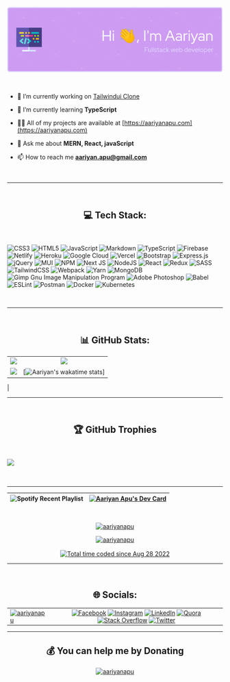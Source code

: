 
<div align="center"> <img align="center" src="./github-header-image.png" alt="header"/> </div>


<!-- <h3 align="center">Web Developer || Programmer || Freelancer</h3> -->

<!--  Profile Information  -->
</br>
</br>

- 🔭 I’m currently working on [Tailwindui Clone](https://github.com/AariyanApu/tailwindui-clone.git)

- 🌱 I’m currently learning **TypeScript**

- 👨‍💻 All of my projects are available at [https://aariyanapu.com](https://aariyanapu.com)

- 💬 Ask me about **MERN, React, javaScript**

- 📫 How to reach me **aariyan.apu@gmail.com**

</br> 

---
</br>
<h2 align="center"> 💻 Tech Stack: </h2>
</br>
 
![CSS3](https://img.shields.io/badge/css3-%231572B6.svg?style=flat&logo=css3&logoColor=white) ![HTML5](https://img.shields.io/badge/html5-%23E34F26.svg?style=flat&logo=html5&logoColor=white) ![JavaScript](https://img.shields.io/badge/javascript-%23323330.svg?style=flat&logo=javascript&logoColor=%23F7DF1E) ![Markdown](https://img.shields.io/badge/markdown-%23000000.svg?style=flat&logo=markdown&logoColor=white) ![TypeScript](https://img.shields.io/badge/typescript-%23007ACC.svg?style=flat&logo=typescript&logoColor=white) ![Firebase](https://img.shields.io/badge/firebase-%23039BE5.svg?style=flat&logo=firebase) ![Netlify](https://img.shields.io/badge/netlify-%23000000.svg?style=flat&logo=netlify&logoColor=#00C7B7) ![Heroku](https://img.shields.io/badge/heroku-%23430098.svg?style=flat&logo=heroku&logoColor=white) ![Google Cloud](https://img.shields.io/badge/Google%20Cloud-%234285F4.svg?style=flat&logo=google-cloud&logoColor=white) ![Vercel](https://img.shields.io/badge/vercel-%23000000.svg?style=flat&logo=vercel&logoColor=white) ![Bootstrap](https://img.shields.io/badge/bootstrap-%23563D7C.svg?style=flat&logo=bootstrap&logoColor=white) ![Express.js](https://img.shields.io/badge/express.js-%23404d59.svg?style=flat&logo=express&logoColor=%2361DAFB) ![jQuery](https://img.shields.io/badge/jquery-%230769AD.svg?style=flat&logo=jquery&logoColor=white) ![MUI](https://img.shields.io/badge/MUI-%230081CB.svg?style=flat&logo=material-ui&logoColor=white) ![NPM](https://img.shields.io/badge/NPM-%23000000.svg?style=flat&logo=npm&logoColor=white) ![Next JS](https://img.shields.io/badge/Next-black?style=flat&logo=next.js&logoColor=white) ![NodeJS](https://img.shields.io/badge/node.js-6DA55F?style=flat&logo=node.js&logoColor=white) ![React](https://img.shields.io/badge/react-%2320232a.svg?style=flat&logo=react&logoColor=%2361DAFB) ![Redux](https://img.shields.io/badge/redux-%23593d88.svg?style=flat&logo=redux&logoColor=white) ![SASS](https://img.shields.io/badge/SASS-hotpink.svg?style=flat&logo=SASS&logoColor=white) ![TailwindCSS](https://img.shields.io/badge/tailwindcss-%2338B2AC.svg?style=flat&logo=tailwind-css&logoColor=white) ![Webpack](https://img.shields.io/badge/webpack-%238DD6F9.svg?style=flat&logo=webpack&logoColor=black) ![Yarn](https://img.shields.io/badge/yarn-%232C8EBB.svg?style=flat&logo=yarn&logoColor=white) ![MongoDB](https://img.shields.io/badge/MongoDB-%234ea94b.svg?style=flat&logo=mongodb&logoColor=white) ![Gimp Gnu Image Manipulation Program](https://img.shields.io/badge/Gimp-657D8B?style=flat&logo=gimp&logoColor=FFFFFF) ![Adobe Photoshop](https://img.shields.io/badge/adobephotoshop-%2331A8FF.svg?style=flat&logo=adobephotoshop&logoColor=white) ![Babel](https://img.shields.io/badge/Babel-F9DC3e?style=flat&logo=babel&logoColor=black) ![ESLint](https://img.shields.io/badge/ESLint-4B3263?style=flat&logo=eslint&logoColor=white) ![Postman](https://img.shields.io/badge/Postman-FF6C37?style=flat&logo=postman&logoColor=white) ![Docker](https://img.shields.io/badge/docker-%230db7ed.svg?style=flat&logo=docker&logoColor=white) ![Kubernetes](https://img.shields.io/badge/kubernetes-%23326ce5.svg?style=flat&logo=kubernetes&logoColor=white)

</br>

---

</br>
<h2 align="center"> 📊 GitHub Stats: </h2>

|    |            |
|----------|:-------------:|
| ![](https://github-readme-stats.vercel.app/api?username=aariyanapu&theme=material-palenight&hide_border=false&include_all_commits=true&count_private=true) |  ![](https://github-readme-streak-stats.herokuapp.com/?user=aariyanapu&theme=material-palenight&hide_border=false) |
| ![](https://github-readme-stats.vercel.app/api/top-langs/?username=aariyanapu&theme=material-palenight&hide_border=false&include_all_commits=true&count_private=true&layout=compact) | [![Aariyan's wakatime stats](https://github-readme-stats.vercel.app/api/wakatime?username=aariyanapu&show_icons=true&theme=material-palenight&hide_border=false)]
 |

---
</br>
<h2 align="center"> 🏆 GitHub Trophies </h2>
</br>
 
![](https://github-profile-trophy.vercel.app/?username=aariyanapu&theme=dracula&no-frame=false&no-bg=true&margin-w=4)

</br>


---

<!-- [![spotify-github-profile](https://spotify-github-profile.vercel.app/api/view?uid=31tn6riohy27abhahkklkxmaigbu&cover_image=true&theme=novatorem&show_offline=false&bar_color=53b14f&bar_color_cover=true)](https://spotify-github-profile.vercel.app/api/view?uid=31tn6riohy27abhahkklkxmaigbu&redirect=true) -->


| ![Spotify Recent Playlist](https://spotify-recently-played-readme.vercel.app/api?user=31tn6riohy27abhahkklkxmaigbu) |  <a href="https://app.daily.dev/aariyanapu"><img src="https://api.daily.dev/devcards/9765e7151f4a4163a3aa26a1c1b5c469.png?r=1nz" width="240" alt="Aariyan Apu's Dev Card"/></a> | 
|----------|:-------------:|



<div>
</br>

<p align="center"> <a href="https://visitcount.itsvg.in" target="blank"><img src="https://visitcount.itsvg.in/api?id=aariyanapu&icon=0&color=1" alt="aariyanapu" /></a> </p>


<p align="center"> <a href="https://twitter.com/aariyanapu" target="blank"><img src="https://img.shields.io/twitter/follow/aariyanapu?logo=twitter&style=for-the-badge" alt="aariyanapu" /></a> </p>


<p align="center"> <a align="center" href="https://wakatime.com/@06e2a330-5ed7-4bd7-a10d-a94296f5fc61"> <img align="center" src="https://wakatime.com/badge/user/06e2a330-5ed7-4bd7-a10d-a94296f5fc61.svg" alt="Total time coded since Aug 28 2022" /></a> </p>

</div>

---

</br>
<h2 align="center"> 🌐 Socials: </h2>

| | |
|----------|:-------------:|
| <a href="https://twitter.com/aariyanapu" target="blank"><img src="https://img.shields.io/twitter/follow/aariyanapu?logo=twitter&style=for-the-badge" alt="aariyanapu" /></a>  |[![Facebook](https://img.shields.io/badge/Facebook-%231877F2.svg?logo=Facebook&logoColor=white)](https://facebook.com/aariyan.apu) [![Instagram](https://img.shields.io/badge/Instagram-%23E4405F.svg?logo=Instagram&logoColor=white)](https://instagram.com/aariyan.apu) [![LinkedIn](https://img.shields.io/badge/LinkedIn-%230077B5.svg?logo=linkedin&logoColor=white)](https://linkedin.com/in/aariyanapu) [![Quora](https://img.shields.io/badge/Quora-%23B92B27.svg?logo=Quora&logoColor=white)](https://quora.com/profile/Aariyan-Apu) [![Stack Overflow](https://img.shields.io/badge/-Stackoverflow-FE7A16?logo=stack-overflow&logoColor=white)](https://stackoverflow.com/users/12180960) [![Twitter](https://img.shields.io/badge/Twitter-%231DA1F2.svg?logo=Twitter&logoColor=white)](https://twitter.com/aariyanapu)  

---

<h2 align="center">💰 You can help me by Donating</h2>
  <p align="center" ><a href="https://www.buymeacoffee.com/aariyanapu"> <img align="center" src="https://cdn.buymeacoffee.com/buttons/v2/default-yellow.png" height="50" width="210" alt="aariyanapu" /></a></p>

